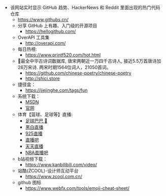 * 该网站实时显示 GitHub 趋势、HackerNews 和 Reddit 里面出现的热门代码仓库
    * https://www.githubs.cn/
  * 分享 GitHub 上有趣、入门级的开源项目  
    * https://hellogithub.com/
  * OverAPI 工具集  
    * http://overapi.com/
  * 每日热榜:
    *  https://www.printf520.com/hot.html
  * 🧶最全中华古诗词数据库, 唐宋两朝近一万四千古诗人, 接近5.5万首唐诗加26万宋诗. 两宋时期1564位词人，21050首词。
    * https://github.com/chinese-poetry/chinese-poetry
    * http://shici.store
  * 捷径盒：
    *  https://jiejinghe.com/tags/fun
  * 系统下载：
    * [MSDN](https://msdn.itellyou.cn/?lang=en-us "MSDN")
    * [官网](https://www.microsoft.com/en-us/software-download/windows10 "官网")
  * 体育【篮球、足球等】直播:
    * [足球巴巴 :blue_heart:](http://www.nba01.com/ "足球巴巴")
    * [黑白直播](http://www.heibaizhibo.com/ "黑白直播")
    * [925直播](http://www.925.tv/downApp "925直播")  
    * [直播吧](https://www.zhibo8.cc/ "直播吧")      
    * [天天直播](https://www.tiantianzhibo.com/ "天天直播")
    * [NBA直播吧](https://m.24zbw.com/ "NBA直播吧_足球直播_篮球直播_高清免费体育直播-24直播网")
  * b站视频下载：
    *  https://www.kanbilibili.com/video/   
  * 站酷(ZCOOL)-设计师互动平台
    * https://www.zcool.com.cn/
  * github 图标
    * https://www.webfx.com/tools/emoji-cheat-sheet/    
